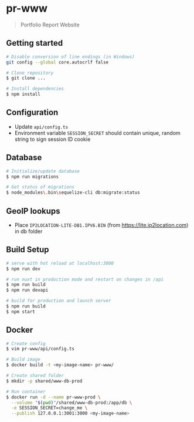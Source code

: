 # pr-www

> Portfolio Report Website

## Getting started

``` bash
# Disable conversion of line endings (in Windows)
git config --global core.autocrlf false

# Clone repository
$ git clone ...

# Install dependencies
$ npm install
```

## Configuration

- Update `api/config.ts`
- Environment variable `SESSION_SECRET` should contain unique, random string to sign session ID cookie

## Database

``` bash
# Initialize/update database
$ npm run migrations

# Get status of migrations
$ node_modules\.bin\sequelize-cli db:migrate:status
```

## GeoIP lookups

- Place `IP2LOCATION-LITE-DB1.IPV6.BIN` (from https://lite.ip2location.com) in db folder

## Build Setup

``` bash
# serve with hot reload at localhost:3000
$ npm run dev

# run nuxt in production mode and restart on changes in /api
$ npm run build
$ npm run devapi

# build for production and launch server
$ npm run build
$ npm start
```

## Docker

``` bash
# Create config
$ vim pr-www/api/config.ts

# Build image
$ docker build -t <my-image-name> pr-www/

# Create shared folder
$ mkdir -p shared/www-db-prod

# Run container
$ docker run -d --name pr-www-prod \
  --volume "$(pwd)"/shared/www-db-prod:/app/db \
  -e SESSION_SECRET=change_me \
  --publish 127.0.0.1:3001:3000 <my-image-name>
```
